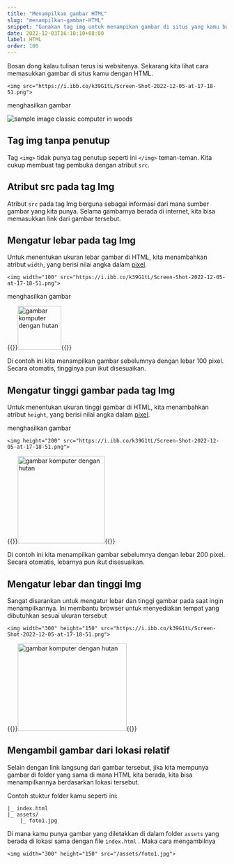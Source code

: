 ```yaml
---
title: "Menampilkan gambar HTML"
slug: "menampilkan-gambar-HTML"
snippet: "Gunakan tag img untuk menampikan gambar di situs yang kamu buat dengan kode HTML"
date: 2022-12-03T16:10:10+08:00
label: HTML
order: 100
---
```


Bosan dong kalau tulisan terus isi websitenya. Sekarang kita lihat cara memasukkan gambar di situs kamu dengan HTML.

```
<img src="https://i.ibb.co/k39G1tL/Screen-Shot-2022-12-05-at-17-18-51.png">
```

menghasilkan gambar

![sample image classic computer in woods](https://i.ibb.co/k39G1tL/Screen-Shot-2022-12-05-at-17-18-51.png)

## Tag img tanpa penutup
Tag `<img>` tidak punya tag penutup seperti ini `</img>` teman-teman. Kita cukup membuat tag pembuka dengan atribut `src`.

## Atribut src pada tag Img
Atribut `src` pada tag Img berguna sebagai informasi dari mana sumber gambar yang kita punya. Selama gambarnya berada di internet, kita bisa memasukkan link dari gambar tersebut.

## Mengatur lebar pada tag Img
Untuk menentukan ukuran lebar gambar di HTML, kita menambahkan atribut `width`, yang berisi nilai angka dalam [pixel](https://en.wikipedia.org/wiki/Pixel).

```
<img width="100" src="https://i.ibb.co/k39G1tL/Screen-Shot-2022-12-05-at-17-18-51.png">
```

menghasilkan gambar

{{<rawhtml>}}<img width="100" alt="gambar komputer dengan hutan" src="https://i.ibb.co/k39G1tL/Screen-Shot-2022-12-05-at-17-18-51.png">{{</rawhtml>}}

Di contoh ini kita menampilkan gambar sebelumnya dengan lebar 100 pixel. Secara otomatis, tingginya pun ikut disesuaikan.

## Mengatur tinggi gambar pada tag Img
Untuk menentukan ukuran tinggi gambar di HTML, kita menambahkan atribut `height`, yang berisi nilai angka dalam [pixel](https://en.wikipedia.org/wiki/Pixel).

menghasilkan gambar

```
<img height="200" src="https://i.ibb.co/k39G1tL/Screen-Shot-2022-12-05-at-17-18-51.png">
```

{{<rawhtml>}}<img height="200" style="height: 200px;" alt="gambar komputer dengan hutan" src="https://i.ibb.co/k39G1tL/Screen-Shot-2022-12-05-at-17-18-51.png">{{</rawhtml>}}

Di contoh ini kita menampilkan gambar sebelumnya dengan lebar 200 pixel. Secara otomatis, lebarnya pun ikut disesuaikan.

## Mengatur lebar dan tinggi Img
Sangat disarankan untuk mengatur lebar dan tinggi gambar pada saat ingin menampilkannya. Ini membantu browser untuk menyediakan tempat yang dibutuhkan sesuai ukuran tersebut

```
<img width="300" height="150" src="https://i.ibb.co/k39G1tL/Screen-Shot-2022-12-05-at-17-18-51.png">
```

{{<rawhtml>}}<img width="250" height="150" style="height: 200px;" alt="gambar komputer dengan hutan" src="https://i.ibb.co/k39G1tL/Screen-Shot-2022-12-05-at-17-18-51.png">{{</rawhtml>}}

## Mengambil gambar dari lokasi relatif
Selain dengan link langsung dari gambar tersebut, jika kita mempunya gambar di folder yang sama di mana HTML kita berada, kita bisa menampilkannya berdasarkan lokasi tersebut. 

Contoh stuktur folder kamu seperti ini:
```
|_ index.html
|_ assets/
    |_ foto1.jpg
```
Di mana kamu punya gambar yang diletakkan di dalam folder `assets` yang berada di lokasi sama dengan file `index.html` . Maka cara mengambilnya 
```
<img width="300" height="150" src="/assets/foto1.jpg">
```